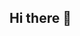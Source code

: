 ## Hi there 👋

<!--
**raj-prasan/raj-prasan** is a ✨ _special_ ✨ repository because its `README.md` (this file) appears on your GitHub profile.

Here are some ideas to get you started:
 ##🔰 Beginner  
 ##🌱 I’m currently learning C and Python
     
-->
